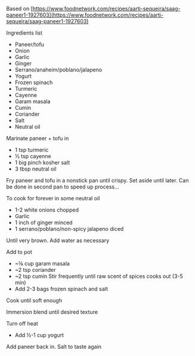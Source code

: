 Based on [https://www.foodnetwork.com/recipes/aarti-sequeira/saag-paneer1-1927603](https://www.foodnetwork.com/recipes/aarti-sequeira/saag-paneer1-1927603)

Ingredients list
- Paneer/tofu
- Onion
- Garlic
- Ginger
- Serrano/anaheim/poblano/jalapeno
- Yogurt
- Frozen spinach
- Turmeric
- Cayenne
- Garam masala
- Cumin
- Coriander
- Salt
- Neutral oil

Marinate paneer + tofu in 
- 1 tsp turmeric
- ½ tsp cayenne
- 1 big pinch kosher salt
- 3 tbsp neutral oil

Fry paneer and tofu in a nonstick pan until crispy. Set aside until later. Can be done in second pan to speed up process...

To cook for forever in some neutral oil
- 1-2 white onions chopped
- Garlic
- 1 inch of ginger minced
- 1 serrano/poblano/non-spicy jalapeno diced

Until very brown. Add water as necessary

Add to pot
- ~⅛ cup garam masala
- ~2 tsp coriander
- ~2 tsp cumin
Stir frequently until raw scent of spices cooks out (3-5 min)
- Add 2-3 bags frozen spinach and salt

Cook until soft enough

Immersion blend until desired texture

Turn off heat
-  Add ½-1 cup yogurt

Add paneer back in. Salt to taste again